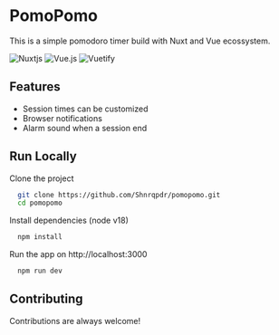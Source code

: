 # PomoPomo

This is a simple pomodoro timer build with Nuxt and Vue ecossystem.

![Nuxtjs](https://img.shields.io/badge/Nuxt-002E3B?style=for-the-badge&logo=nuxtdotjs&logoColor=#00DC82)
![Vue.js](https://img.shields.io/badge/vuejs-%2335495e.svg?style=for-the-badge&logo=vuedotjs&logoColor=%234FC08D)
![Vuetify](https://img.shields.io/badge/Vuetify-1867C0?style=for-the-badge&logo=vuetify&logoColor=AEDDFF)

## Features

- Session times can be customized
- Browser notifications
- Alarm sound when a session end

## Run Locally

Clone the project

```bash
  git clone https://github.com/Shnrqpdr/pomopomo.git
  cd pomopomo
```

Install dependencies (node v18)

```bash
  npm install
```

Run the app on http://localhost:3000

```bash
  npm run dev
```

## Contributing

Contributions are always welcome!
